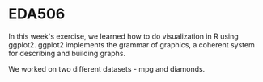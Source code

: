 # EDA506

In this week's exercise, we learned how to do visualization in R using ggplot2. ggplot2 implements the grammar of graphics, a coherent system for describing and building graphs. 

We worked on two different datasets - mpg and diamonds.
